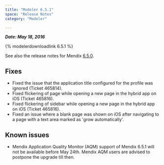 ```yaml
---
title: "Modeler 6.5.1"
space: "Release Notes"
category: "Modeler"

---
```

***Date: May 18, 2016***

{% modelerdownloadlink 6.5.1 %}

See also the release notes for Mendix [6.5.0](6.5.0).

## Fixes

*   Fixed the issue that the application title configured for the profile was ignored (Ticket 465814).
*   Fixed flickering of page while opening a new page in the hybrid app on iOS (Ticket 465816).
*   Fixed flickering of sidebar while opening a new page in the hybrid app on iOS (Ticket 465816).
*   Fixed an issue where a blank page was shown on iOS after navigating to a page with a text area marked as 'grow automatically'.

## Known issues

*   Mendix Application Quality Monitor (AQM) support of Mendix 6.5.1 will not be available before May 24th. Mendix AQM users are advised to postpone the upgrade till then.